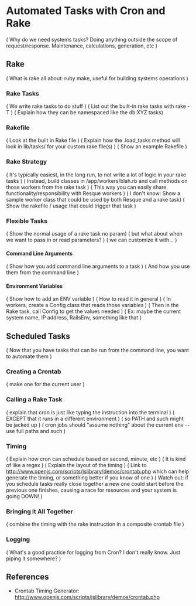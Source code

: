 # Automated Tasks with Cron and Rake

( Why do we need systems tasks? Doing anything outside the scope of request/response. Maintenance, calculations, generation, etc )

## Rake

( What is rake all about: ruby make, useful for building systems operations )

### Rake Tasks

( We write rake tasks to do stuff )
( List out the built-in rake tasks with rake -T )
( Explain how they can be namespaced like the db:XYZ tasks)

### Rakefile

( Look at the built in Rake file )
( Explain how the .load_tasks method will look in lib/tasks/ for your custom rake file(s) )
( Show an example Rakefile )

### Rake Strategy

( It's typically easiest, in the long run, to not write a lot of logic in your rake tasks )
( Instead, build classes in /app/workers/blah.rb and call methods on those workers from the rake task )
( This way you can easily share functionality/responsibility with Resque workers )
( I don't know: Show a sample worker class that could be used by both Resque and a rake task)
( Show the rakefile / usage that could trigger that task )

### Flexible Tasks

( Show the normal usage of a rake task no param)
( but what about when we want to pass in or read parameters? )
( we can customize it with... )

#### Command Line Arguments

( Show how you add command line arguments to a task )
( And how you use them from the command line )

#### Environment Variables

( Show how to add an ENV variable )
( How to read it in general )
( In workers, create a Config class that reads those variables )
( Then in the Rake task, call Config to get the values needed )
( Ex: maybe the current system name, IP address, RailsEnv, something like that )

## Scheduled Tasks

( Now that you have tasks that can be run from the command line, you want to automate them )

### Creating a Crontab

( make one for the current user )

### Calling a Rake Task

( explain that cron is just like typing the instruction into the terminal )
( EXCEPT that it runs in a different environment )
( so PATH and such might be jacked up )
( cron jobs should "assume nothing" about the current env -- use full paths and such )

### Timing

( Explain how cron can schedule based on second, minute, etc )
( It is kind of like a regex )
( Explain the layout of the timing )
( Link to http://www.openjs.com/scripts/jslibrary/demos/crontab.php which can help generate the timing, or something better if you know of one )
( Watch out: if you schedule tasks really close together a new one could start before the previous one finishes, causing a race for resources and your system is going DOWN! )

### Bringing it All Together

( combine the timing with the rake instruction in a composite crontab file )

### Logging

( What's a good practice for logging from Cron? I don't really know. Just piping it somewhere? )

## References

* Crontab Timing Generator: http://www.openjs.com/scripts/jslibrary/demos/crontab.php